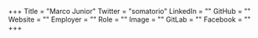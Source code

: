 +++
Title = "Marco Junior"
Twitter = "somatorio"
LinkedIn = ""
GitHub = ""
Website = ""
Employer = ""
Role = ""
Image = ""
GitLab = ""
Facebook = ""
+++
